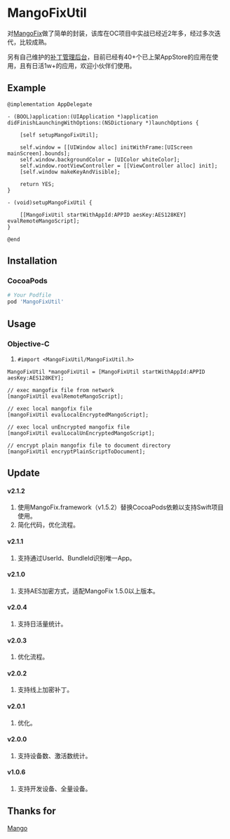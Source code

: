 # MangoFixUtil

对[MangoFix](https://github.com/YPLiang19/Mango)做了简单的封装，该库在OC项目中实战已经近2年多，经过多次迭代，比较成熟。

另有自己维护的[补丁管理后台](http://patchhub.top/mangofix/login)，目前已经有40+个已上架AppStore的应用在使用，且有日活1w+的应用，欢迎小伙伴们使用。

## Example

```objc
@implementation AppDelegate

- (BOOL)application:(UIApplication *)application didFinishLaunchingWithOptions:(NSDictionary *)launchOptions {
    
    [self setupMangoFixUtil];
    
    self.window = [[UIWindow alloc] initWithFrame:[UIScreen mainScreen].bounds];
    self.window.backgroundColor = [UIColor whiteColor];
    self.window.rootViewController = [[ViewController alloc] init];
    [self.window makeKeyAndVisible];
            
    return YES;
}

- (void)setupMangoFixUtil {
    
    [[MangoFixUtil startWithAppId:APPID aesKey:AES128KEY] evalRemoteMangoScript];
}

@end
```
## Installation

### CocoaPods

```ruby
# Your Podfile
pod 'MangoFixUtil'
```

## Usage

### Objective-C
1. `#import <MangoFixUtil/MangoFixUtil.h>`

```objc
MangoFixUtil *mangoFixUtil = [MangoFixUtil startWithAppId:APPID aesKey:AES128KEY];

// exec mangofix file from network
[mangoFixUtil evalRemoteMangoScript];

// exec local mangofix file
[mangoFixUtil evalLocalEncryptedMangoScript];

// exec local unEncrypted mangofix file
[mangoFixUtil evalLocalUnEncryptedMangoScript];

// encrypt plain mangofix file to document directory
[mangoFixUtil encryptPlainScriptToDocument];

```
## Update

#### v2.1.2
1. 使用MangoFix.framework（v1.5.2）替换CocoaPods依赖以支持Swift项目使用。
2. 简化代码，优化流程。

#### v2.1.1
1. 支持通过UserId、BundleId识别唯一App。

#### v2.1.0
1. 支持AES加密方式，适配MangoFix 1.5.0以上版本。

#### v2.0.4
1. 支持日活量统计。

#### v2.0.3
1. 优化流程。

#### v2.0.2
1. 支持线上加密补丁。

#### v2.0.1
1. 优化。

#### v2.0.0
1. 支持设备数、激活数统计。

#### v1.0.6
1. 支持开发设备、全量设备。

## Thanks for
[Mango](https://github.com/YPLiang19/Mango)
